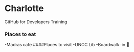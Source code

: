 # Charlotte
GitHub for Developers Training

### Places to eat
-Madras cafe
####Places to visit
-UNCC Lib
-Boardwalk
:in
:pizza:

